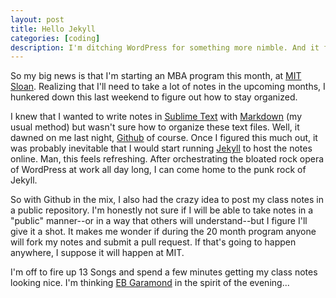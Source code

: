 ```yaml
---
layout: post
title: Hello Jekyll
categories: [coding]
description: I'm ditching WordPress for something more nimble. And it feels so nice.
---
```

So my big news is that I'm starting an MBA program this month, at [MIT Sloan](http://mitsloan.mit.edu/). Realizing that I'll need to take a lot of notes in the upcoming months, I hunkered down this last weekend to figure out how to stay organized.

I knew that I wanted to write notes in [Sublime Text](http://www.sublimetext.com/) with [Markdown](http://en.wikipedia.org/wiki/Markdown) (my usual method) but wasn't sure how to organize these text files. Well, it dawned on me last night, [Github](https://github.com/) of course. Once I figured this much out, it was probably inevitable that I would start running [Jekyll](http://jekyllrb.com/) to host the notes online. Man, this feels refreshing. After orchestrating the bloated rock opera of WordPress at work all day long, I can come home to the punk rock of Jekyll. 

So with Github in the mix, I also had the crazy idea to post my class notes in a public repository. I'm honestly not sure if I will be able to take notes in a "public" manner--or in a way that others will understand--but I figure I'll give it a shot. It makes me wonder if during the 20 month program anyone will fork my notes and submit a pull request. If that's going to happen anywhere, I suppose it will happen at MIT.

I'm off to fire up 13 Songs and spend a few minutes getting my class notes looking nice. I'm thinking [EB Garamond](https://github.com/georgd/EB-Garamond) in the spirit of the evening...